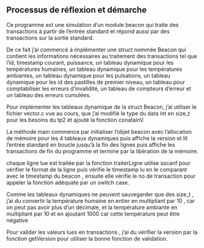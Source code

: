 ## Processus de réflexion et démarche 

Ce programme est une simulation d’un module beacon qui traite des transactions à partir de l’entrée standard et répond aussi par des transactions sur la sortie standard.

De ce fait j’ai commencé à implémenter une struct nommée Beacon qui contient les informations nécessaires au traitement des transactions tel que l’id, timestamp courant, puissance, un tableau dynamique pour les températures  humaines, un tableau dynamique pour les températures  ambiantes, un tableau dynamique pour les pulsations,  un tableau dynamique pour les id des pastilles de premier niveau, un tableau pour comptabiliser les erreurs d’invalidité, un tableau de compteurs d’erreur et un tableau des erreurs cumulées.

Pour implémenter les tableaux dynamique de la struct Beacon, j’ai utiliser le fichier vector.c vue au cours, que j’ai modifié le type du data int en size_t pour les besoins du tp2 et ajouté la fonction conatainV.

La méthode main commence par initialiser l’objet beacon avec l’allocation de mémoire pour les 4 tableaux dynamiques puis affiche la version et lit l’entrée standard en boucle jusqu’à la fin des lignes puis affiche les transactions de fin du programme et termine par la libération de la mémoire.
 
chaque ligne lue est traitée par la fonction traiterLigne utilise sscanf pour vérifier le format de la ligne puis vérifie le timestamp lu en le comparant avec le timestamp du beacon , ensuite elle vérifie le no de transaction pour appeler la fonction adéquate par un switch case.

Comme les tableaux dynamiques ne peuvent sauvegarder que des size_t , j’ai du convertir la température humaine en entier en multipliant par 10 , car on peut pas avoir plus d’un décimale, et la température ambiante  en multipliant par 10 et en ajoutant 1000 car cette température peut être négative  

Pour valider les valeurs lues en transactions , j’ai du vérifier la version par la fonction getVersion pour utiliser la bonne fonction de validation.